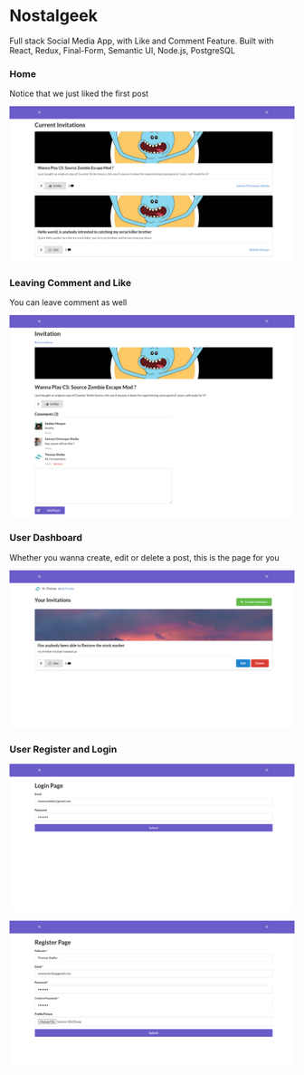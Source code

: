 # Nostalgeek
Full stack Social Media App, with Like and Comment Feature. Built with React, Redux, Final-Form, Semantic UI, Node.js, PostgreSQL

### Home

Notice that we just liked the first post

![Homepage](./screenshots/homepage.png)

### Leaving Comment and Like

You can leave comment as well

![Detail](./screenshots/detail-page.png)

### User Dashboard

Whether you wanna create, edit or delete a post, this is the page for you

![Dashboard](./screenshots/profile-page.png)

### User Register and Login 

![Add Product](./screenshots/login.png)

![Add Product](./screenshots/register-page.png)

